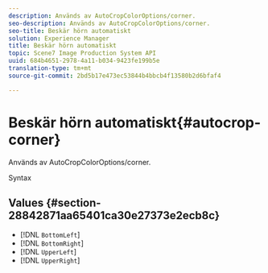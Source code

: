 ```yaml
---
description: Används av AutoCropColorOptions/corner.
seo-description: Används av AutoCropColorOptions/corner.
seo-title: Beskär hörn automatiskt
solution: Experience Manager
title: Beskär hörn automatiskt
topic: Scene7 Image Production System API
uuid: 684b4651-2978-4a11-b034-9423fe199b5e
translation-type: tm+mt
source-git-commit: 2bd5b17e473ec53844b4bbcb4f13580b2d6bfaf4

---
```



# Beskär hörn automatiskt{#autocrop-corner}

Används av AutoCropColorOptions/corner.

Syntax

## Values {#section-28842871aa65401ca30e27373e2ecb8c}

* [!DNL `BottomLeft`]
* [!DNL `BottomRight`]
* [!DNL `UpperLeft`]
* [!DNL `UpperRight`]

